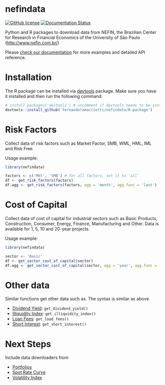 # nefindata
[![GitHub license](https://img.shields.io/github/license/Naereen/StrapDown.js.svg)](https://github.com/fernandoramacciotti/nefindata/blob/master/LICENSE) 
[![Documentation Status](https://readthedocs.org/projects/nefindata/badge/?version=latest)](http://nefindata.readthedocs.io/?badge=latest) 

Python and R packages to download data from NEFIN, the Brazilian Center for Research in Financial Economics of the University of São Paulo (http://www.nefin.com.br/)

Please [check our documentation](http://nefindata.readthedocs.io/?badge=latest) for more examples and detailed API reference.

# Installation
The R package can be installed via [devtools](https://github.com/r-lib/devtools) package. Make sure you have it installed and then run the following command:
```r
# install.packages('devtools') # uncomment if devtools needs to be installed
devtools::install_github('fernandoramacciotti/nefindata/R-package')
```

# Risk Factors
Collect data of risk factors such as Market Factor, SMB, WML, HML, IML and Risk Free.

Usage example:
```r
library(nefindata)

factors <- c('Mkt', 'SMB') # for all factors, set it to 'all'
df <- get_risk_factors(factors)
df.agg <- get_risk_factors(factors, agg = 'month', agg.func = 'last')
```
# Cost of Capital
Collect data of cost of capital for industrial sectors such as Basic Products, Construction, Consumer, Energy, Finance, Manufacturing and Other.
Data is available for 1, 5, 10 and 20-year projects.

Usage example:
```r
library(nefindata)

sector <- 'Basic'
df <- get_sector_cost_of_capital(sector)
df.agg <- get_sector_cost_of_capital(sector, agg = 'year', agg.func = 'last')
```

# Other data
Similar functions get other data such as. The syntax is similar as above.
* [Dividend Yield](http://www.nefin.com.br/dividend_yield.html): `get_dividend_yield()`
* [Illiquidity Index](http://www.nefin.com.br/illiquidity_index.html): `get_illiquidity_index()`
* [Loan Fees](http://www.nefin.com.br/loan_fees.html): `get_load_fees()`
* [Short Interest](http://www.nefin.com.br/short_interest.html): `get_short_interest()`

# Next Steps
Include data downloaders from
* [Portfolios](http://www.nefin.com.br/portfolios.html)
* [Spot Rate Curve](http://www.nefin.com.br/spot_rate_curve.html)
* [Volatility Index](http://www.nefin.com.br/volatility_index.html)